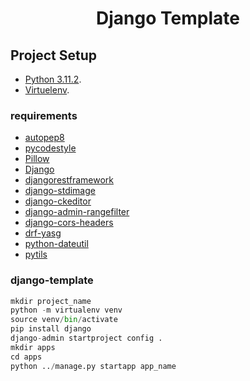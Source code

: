 <h1 align="center">Django Template</h1>

## Project Setup

* [Python 3.11.2](https://www.python.org/downloads/release/python-3112/).
* [Virtuelenv](https://pypi.org/project/virtualenv/).

### requirements

* [autopep8](https://pypi.org/project/autopep8/)
* [pycodestyle](https://pypi.org/project/pycodestyle/)
* [Pillow](https://pypi.org/project/Pillow/)
* [Django](https://pypi.org/project/Django/)
* [djangorestframework](https://pypi.org/project/djangorestframework/)
* [django-stdimage](https://pypi.org/project/django-stdimage/)
* [django-ckeditor](https://pypi.org/project/django-ckeditor/)
* [django-admin-rangefilter](https://pypi.org/project/django-admin-rangefilter/)
* [django-cors-headers](https://pypi.org/project/django-cors-headers/)
* [drf-yasg](https://pypi.org/project/drf-yasg/)
* [python-dateutil](https://pypi.org/project/python-dateutil/)
* [pytils](https://pypi.org/project/pytils/)

### django-template

```python
mkdir project_name
python -m virtualenv venv
source venv/bin/activate
pip install django
django-admin startproject config .
mkdir apps
cd apps
python ../manage.py startapp app_name
```
